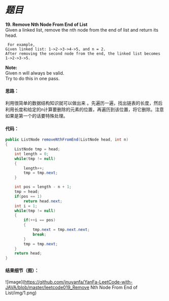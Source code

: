 # *题目*
**19. Remove Nth Node From End of List**   
Given a linked list, remove the nth node from the end of list and return its head.  
```
 For example,
Given linked list: 1->2->3->4->5, and n = 2.
After removing the second node from the end, the linked list becomes 1->2->3->5.
```
**Note:**  
Given n will always be valid.  
Try to do this in one pass.  
#### 思路：
利用很简单的数据结构知识就可以做出来 。先遍历一遍，找出链表的长度，然后利用长度和给定的n计算要删除的元素的位置，再遍历到该位置，将它删除。注意如果是第一个的话要特殊处理。
#### 代码：
```java
public ListNode removeNthFromEnd(ListNode head, int n)
{
    ListNode tmp = head;
    int length = 0;
    while(tmp != null)
    {
        length++;
        tmp = tmp.next;
    }

    int pos = length - n + 1;
    tmp = head;
    if(pos == 1)
        return head.next;
    int i = 1;
    while(tmp != null)
    {
        if(++i == pos)
        {
            tmp.next = tmp.next.next;
            break;
        }
        tmp = tmp.next;
    }
    return head;
}
```
#### 结果细节（图）：
![image](https://github.com/jnuyanfa/YanFa-LeetCode-with-JAVA/blob/master/leetcode019_Remove Nth Node From End of List/img/1.png)